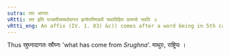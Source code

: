 ```yaml
---
sutra: तत आगतः
vRtti: तत इति पञ्चमीसमर्थादागत इत्येतस्मिन्नर्थे यथाविहित प्रत्ययो भवति ॥
vRtti_eng: An affix (IV. 1. 83) &c)) comes after a word being in 5th case in construction, in the sense of \"what has come thence\".
---
```

Thus स्रुघ्नादागतः स्रौघ्नः 'what has come from _Srughna_'. माथुरः, राष्ट्रियः ।
